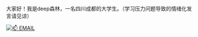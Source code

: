 大家好！我是deep森林，一名四川成都的大学生。（学习压力问题导致的情绪化发言请见谅）

[![📫 EMAIL](https://img.shields.io/badge/📫%20EMAIL-se%40wcgplaygenshinimpact.cloudns.org-%2357728B?style=for-the-badge)](mailto:se@wcgplaygenshinimpact.cloudns.org)
